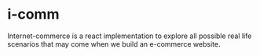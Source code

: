 # i-comm
Internet-commerce is a react implementation to explore all possible real life scenarios that may come when we build an e-commerce website.
